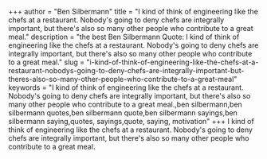 +++
author = "Ben Silbermann"
title = "I kind of think of engineering like the chefs at a restaurant. Nobody's going to deny chefs are integrally important, but there's also so many other people who contribute to a great meal."
description = "the best Ben Silbermann Quote: I kind of think of engineering like the chefs at a restaurant. Nobody's going to deny chefs are integrally important, but there's also so many other people who contribute to a great meal."
slug = "i-kind-of-think-of-engineering-like-the-chefs-at-a-restaurant-nobodys-going-to-deny-chefs-are-integrally-important-but-theres-also-so-many-other-people-who-contribute-to-a-great-meal"
keywords = "I kind of think of engineering like the chefs at a restaurant. Nobody's going to deny chefs are integrally important, but there's also so many other people who contribute to a great meal.,ben silbermann,ben silbermann quotes,ben silbermann quote,ben silbermann sayings,ben silbermann saying,quotes, sayings,quote, saying, motivation"
+++
I kind of think of engineering like the chefs at a restaurant. Nobody's going to deny chefs are integrally important, but there's also so many other people who contribute to a great meal.
